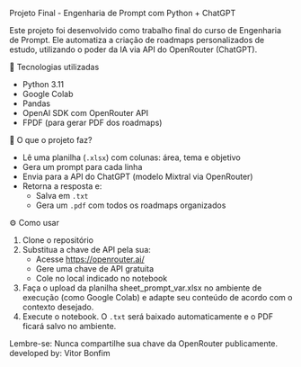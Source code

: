 Projeto Final - Engenharia de Prompt com Python + ChatGPT

Este projeto foi desenvolvido como trabalho final do curso de Engenharia de Prompt. Ele automatiza a criação de roadmaps personalizados de estudo, utilizando o poder da IA via API do OpenRouter (ChatGPT).

🚀 Tecnologias utilizadas
- Python 3.11
- Google Colab
- Pandas
- OpenAI SDK com OpenRouter API
- FPDF (para gerar PDF dos roadmaps)

📌 O que o projeto faz?
- Lê uma planilha (`.xlsx`) com colunas: área, tema e objetivo
- Gera um prompt para cada linha
- Envia para a API do ChatGPT (modelo Mixtral via OpenRouter)
- Retorna a resposta e:
  - Salva em `.txt`
  - Gera um `.pdf` com todos os roadmaps organizados

⚙️ Como usar
1. Clone o repositório
2. Substitua a chave de API pela sua:
   - Acesse https://openrouter.ai/
   - Gere uma chave de API gratuita
   - Cole no local indicado no notebook
3. Faça o upload da planilha sheet_prompt_var.xlsx no ambiente de execução (como Google Colab) e adapte seu conteúdo de acordo com o contexto desejado.
4. Execute o notebook. O `.txt` será baixado automaticamente e o PDF ficará salvo no ambiente.


Lembre-se: Nunca compartilhe sua chave da OpenRouter publicamente.
developed by: Vitor Bonfim




